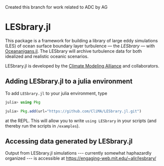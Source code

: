 Created this branch for work related to ADC by AG 

# LESbrary.jl

This package is a framework for building a library of large eddy simulations (LES) of ocean surface boundary layer turbulence — the _LESbrary_ — with [Oceananigans.jl](https://github.com/climate-machine/Oceananigans.jl). The LESbrary will archive turbulence data for both idealized and realistic oceanic scenarios.

LESbrary.jl is developed by the [Climate Modeling Alliance](https://clima.caltech.edu) and collaborators.

## Adding LESbrary.jl to a julia environment

To add `LESbrary.jl` to your julia environment, type

```julia
julia> using Pkg

julia> Pkg.add(url="https://github.com/CliMA/LESbrary.jl.git")
```

at the REPL. This will allow you to write `using LESbrary` in your scripts (and thereby run the scripts in `/examples`).

## Accessing data generated by LESbrary.jl

Output from LESbrary.jl simulations --- currently somewhat haphazardly organized --- is accessible at https://engaging-web.mit.edu/~alir/lesbrary/
